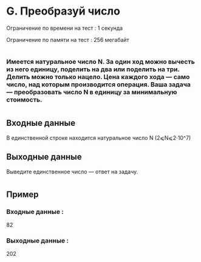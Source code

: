 # G. Преобразуй число
Ограничение по времени на тест : 1 секунда

Ограничение по памяти на тест : 256 мегабайт

#

### Имеется натуральное число N. За один ход можно вычесть из него единицу, поделить на два или поделить на три. Делить можно только нацело. Цена каждого хода — само число, над которым производится операция. Ваша задача — преобразовать число N в единицу за минимальную стоимость.

#

## Входные данные
В единственной строке находится натуральное число N (2⩽N⩽2⋅10^7)

## Выходные данные
Выведите единственное число — ответ на задачу.

#

## Пример

### Входные данные :
82
### Выходные данные :
202